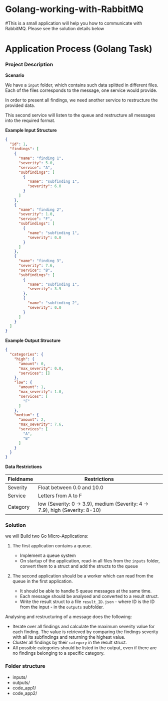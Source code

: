 # Golang-working-with-RabbitMQ
#This is a small application will help you how to communicate with RabbitMQ. Please see the solution details below
# Application Process (Golang Task)

### Project Description

**Scenario**

We have a `input` folder, which contains such data splitted in different files. Each of the files corresponds to the message, one service would provide. 

In order to present all findings, we need another service to restructure the provided data.

This second service will listen to the queue and restructure all messages into the required format.

**Example Input Structure**

```json
{
  "id": 1,
  "findings": [
    {
      "name": "finding 1",
      "severity": 5.0,
      "service": "A",
      "subfindings": [
        {
          "name": "subfinding 1",
          "severity": 6.0
        }
      ]
    },
    {
      "name": "finding 2",
      "severity": 1.0,
      "service": "F",
      "subfindings": [
        {
          "name": "subfinding 1",
          "severity": 0.0
        }
      ]
    },
    {
      "name": "finding 3",
      "severity": 7.6,
      "service": "B",
      "subfindings": [
        {
          "name": "subfinding 1",
          "severity": 3.9
        },
        {
          "name": "subfinding 2",
          "severity": 0.0
        }
      ]
    }
  ]
}
``` 

**Example Output Structure**

```json
{
  "categories": {
    "high": {
      "amount": 0,
      "max_severity": 0.0,
      "services": []
    },
    "low": {
      "amount": 1,
      "max_severity": 1.0,
      "services": [
        "F"
      ]
    },
    "medium": {
      "amount": 2,
      "max_severity": 7.6,
      "services": [
        "A",
        "B"
      ]
    }
  }
}
```

**Data Restrictions**

| Fieldname   | Restrictions                                    |
|-------------|-------------------------------------------------|
| Severity    | Float between 0.0 and 10.0                      |
| Service     | Letters from A to F                             |
| Category    | low (Severity: 0 -> 3.9), medium (Severity: 4 -> 7.9), high (Severity: 8-10)  |

### Solution

we will Build two Go Micro-Applications:

1. The first application contains a queue.
	* Implement a queue system
	* On startup of the application, read-in all files from the `inputs` folder, convert them to a struct and add the structs to the queue

2. The second application should be a worker which can read from the queue in the first application.
	* It should be able to handle 5 queue messages at the same time. 
	* Each message should be analysed and converted to a result struct.
	* Write the result struct to a file `result_ID.json` - where ID is the ID from the input - in the `outputs` subfolder.

Analysing and restructuring of a message does the following:

* Iterate over all findings and calculate the maximum severity value for each finding. The value is retrieved by comparing the findings severity with all its subfindings and returning the highest value.
* Cluster all findings by their `category` in the result struct.
* All possible categories should be listed in the output, even if there are no findings belonging to a specific category.


### Folder structure
- inputs/
- outputs/
- code_app1/
- code_app2/
